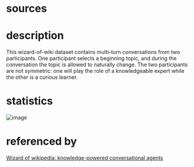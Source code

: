 # sources

# description
This wizard-of-wiki dataset contains multi-turn conversations from two participants. One participant selects a beginning topic, and during the conversation the topic is allowed to naturally change. The
two participants are not symmetric: one will play the role of a knowledgeable expert while the other
is a curious learner. 
# statistics
![image](https://user-images.githubusercontent.com/51369075/96952167-c39e4b80-1520-11eb-945f-88c10fa9bcb7.png)
# referenced by
[Wizard of wikipedia: knowledge-powered conversational agents](https://arxiv.org/pdf/1811.01241.pdf)
